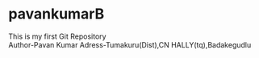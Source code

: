 # pavankumarB
This is my first Git Repository
<br>
Author-Pavan Kumar
Adress-Tumakuru(Dist),CN HALLY(tq),Badakegudlu
